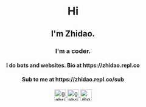 <h1 align="center">Hi</h1>
<h2 align="center">I'm Zhidao.</h2>
<h3 align="center">I'm a coder.</h3>

<h4 align="center"> I do bots and websites. Bio at https://zhidao.repl.co</h4>

<h4 align="center">Sub to me at https://zhidao.repl.co/sub</h4>
 

<!--
**zhidaothecoder/zhidaothecoder** is a ✨ _special_ ✨ repository because its `README.md` (this file) appears on your GitHub profile.

Here are some ideas to get you started:

- 🔭 I’m currently working on ...
- 🌱 I’m currently learning ...
- 👯 I’m looking to collaborate on ...
- 🤔 I’m looking for help with ...
- 💬 Ask me about ...
- 📫 How to reach me: ...
- 😄 Pronouns: ...
- ⚡ Fun fact: ...
-->
<p align="center">
<a href="https://discord.gg/AKe7dw5" target="blank"><img align="center" src="https://cdn.jsdelivr.net/npm/simple-icons@3.0.1/icons/discord.svg" alt="gabrieltanner" height="30" width="30" />  </a>
<a href="https://twitter.com/@ZhidaoCo" target="blank"><img align="center" src="https://cdn.jsdelivr.net/npm/simple-icons@3.0.1/icons/twitter.svg" alt="gabrieltanner14" height="30" width="30" />  </a>
<a href="https://www.reddit.com/user/ZhidaoCo" target="blank"><img align="center" src="https://cdn.jsdelivr.net/npm/simple-icons@3.0.1/icons/reddit.svg" alt="@gabrieltanner" height="30" width="30" />  </a>
</p>
